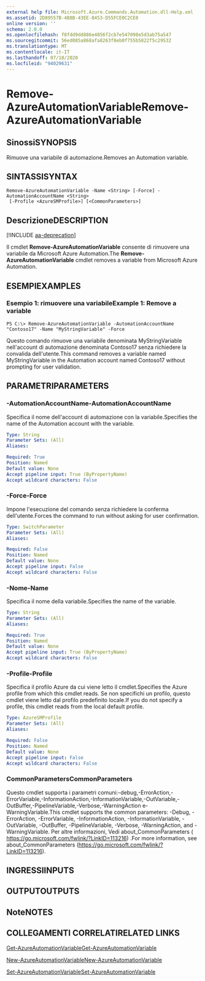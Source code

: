 ```yaml
---
external help file: Microsoft.Azure.Commands.Automation.dll-Help.xml
ms.assetid: 2D89557B-4B8B-43EE-8453-D55FCE0C2CE0
online version: ''
schema: 2.0.0
ms.openlocfilehash: f8fdd9dd886e4056f2cb7e547098e5d3ab75a547
ms.sourcegitcommit: 56ed085a868afa8263f8eb0f755b5822f5c29532
ms.translationtype: MT
ms.contentlocale: it-IT
ms.lasthandoff: 07/18/2020
ms.locfileid: "94029631"
---
```

# <span data-ttu-id="6196c-101">Remove-AzureAutomationVariable</span><span class="sxs-lookup"><span data-stu-id="6196c-101">Remove-AzureAutomationVariable</span></span>

## <span data-ttu-id="6196c-102">Sinossi</span><span class="sxs-lookup"><span data-stu-id="6196c-102">SYNOPSIS</span></span>

<span data-ttu-id="6196c-103">Rimuove una variabile di automazione.</span><span class="sxs-lookup"><span data-stu-id="6196c-103">Removes an Automation variable.</span></span>

## <span data-ttu-id="6196c-104">SINTASSI</span><span class="sxs-lookup"><span data-stu-id="6196c-104">SYNTAX</span></span>

```
Remove-AzureAutomationVariable -Name <String> [-Force] -AutomationAccountName <String>
 [-Profile <AzureSMProfile>] [<CommonParameters>]
```

## <span data-ttu-id="6196c-105">Descrizione</span><span class="sxs-lookup"><span data-stu-id="6196c-105">DESCRIPTION</span></span>

[!INCLUDE [aa-deprecation](../include/aa-deprecation.md)]

<span data-ttu-id="6196c-106">Il cmdlet **Remove-AzureAutomationVariable** consente di rimuovere una variabile da Microsoft Azure Automation.</span><span class="sxs-lookup"><span data-stu-id="6196c-106">The **Remove-AzureAutomationVariable** cmdlet removes a variable from Microsoft Azure Automation.</span></span>

## <span data-ttu-id="6196c-107">ESEMPI</span><span class="sxs-lookup"><span data-stu-id="6196c-107">EXAMPLES</span></span>

### <span data-ttu-id="6196c-108">Esempio 1: rimuovere una variabile</span><span class="sxs-lookup"><span data-stu-id="6196c-108">Example 1: Remove a variable</span></span>
```
PS C:\> Remove-AzureAutomationVariable -AutomationAccountName "Contoso17" -Name "MyStringVariable" -Force
```

<span data-ttu-id="6196c-109">Questo comando rimuove una variabile denominata MyStringVariable nell'account di automazione denominata Contoso17 senza richiedere la convalida dell'utente.</span><span class="sxs-lookup"><span data-stu-id="6196c-109">This command removes a variable named MyStringVariable in the Automation account named Contoso17 without prompting for user validation.</span></span>

## <span data-ttu-id="6196c-110">PARAMETRI</span><span class="sxs-lookup"><span data-stu-id="6196c-110">PARAMETERS</span></span>

### <span data-ttu-id="6196c-111">-AutomationAccountName</span><span class="sxs-lookup"><span data-stu-id="6196c-111">-AutomationAccountName</span></span>
<span data-ttu-id="6196c-112">Specifica il nome dell'account di automazione con la variabile.</span><span class="sxs-lookup"><span data-stu-id="6196c-112">Specifies the name of the Automation account with the variable.</span></span>

```yaml
Type: String
Parameter Sets: (All)
Aliases: 

Required: True
Position: Named
Default value: None
Accept pipeline input: True (ByPropertyName)
Accept wildcard characters: False
```

### <span data-ttu-id="6196c-113">-Force</span><span class="sxs-lookup"><span data-stu-id="6196c-113">-Force</span></span>
<span data-ttu-id="6196c-114">Impone l'esecuzione del comando senza richiedere la conferma dell'utente.</span><span class="sxs-lookup"><span data-stu-id="6196c-114">Forces the command to run without asking for user confirmation.</span></span>

```yaml
Type: SwitchParameter
Parameter Sets: (All)
Aliases: 

Required: False
Position: Named
Default value: None
Accept pipeline input: False
Accept wildcard characters: False
```

### <span data-ttu-id="6196c-115">-Nome</span><span class="sxs-lookup"><span data-stu-id="6196c-115">-Name</span></span>
<span data-ttu-id="6196c-116">Specifica il nome della variabile.</span><span class="sxs-lookup"><span data-stu-id="6196c-116">Specifies the name of the variable.</span></span>

```yaml
Type: String
Parameter Sets: (All)
Aliases: 

Required: True
Position: Named
Default value: None
Accept pipeline input: True (ByPropertyName)
Accept wildcard characters: False
```

### <span data-ttu-id="6196c-117">-Profile</span><span class="sxs-lookup"><span data-stu-id="6196c-117">-Profile</span></span>
<span data-ttu-id="6196c-118">Specifica il profilo Azure da cui viene letto il cmdlet.</span><span class="sxs-lookup"><span data-stu-id="6196c-118">Specifies the Azure profile from which this cmdlet reads.</span></span>
<span data-ttu-id="6196c-119">Se non specifichi un profilo, questo cmdlet viene letto dal profilo predefinito locale.</span><span class="sxs-lookup"><span data-stu-id="6196c-119">If you do not specify a profile, this cmdlet reads from the local default profile.</span></span>

```yaml
Type: AzureSMProfile
Parameter Sets: (All)
Aliases: 

Required: False
Position: Named
Default value: None
Accept pipeline input: False
Accept wildcard characters: False
```

### <span data-ttu-id="6196c-120">CommonParameters</span><span class="sxs-lookup"><span data-stu-id="6196c-120">CommonParameters</span></span>
<span data-ttu-id="6196c-121">Questo cmdlet supporta i parametri comuni:-debug,-ErrorAction,-ErrorVariable,-InformationAction,-InformationVariable,-OutVariable,-OutBuffer,-PipelineVariable,-Verbose,-WarningAction e-WarningVariable.</span><span class="sxs-lookup"><span data-stu-id="6196c-121">This cmdlet supports the common parameters: -Debug, -ErrorAction, -ErrorVariable, -InformationAction, -InformationVariable, -OutVariable, -OutBuffer, -PipelineVariable, -Verbose, -WarningAction, and -WarningVariable.</span></span> <span data-ttu-id="6196c-122">Per altre informazioni, Vedi about_CommonParameters ( https://go.microsoft.com/fwlink/?LinkID=113216) .</span><span class="sxs-lookup"><span data-stu-id="6196c-122">For more information, see about_CommonParameters (https://go.microsoft.com/fwlink/?LinkID=113216).</span></span>

## <span data-ttu-id="6196c-123">INGRESSI</span><span class="sxs-lookup"><span data-stu-id="6196c-123">INPUTS</span></span>

## <span data-ttu-id="6196c-124">OUTPUT</span><span class="sxs-lookup"><span data-stu-id="6196c-124">OUTPUTS</span></span>

## <span data-ttu-id="6196c-125">Note</span><span class="sxs-lookup"><span data-stu-id="6196c-125">NOTES</span></span>

## <span data-ttu-id="6196c-126">COLLEGAMENTI CORRELATI</span><span class="sxs-lookup"><span data-stu-id="6196c-126">RELATED LINKS</span></span>

[<span data-ttu-id="6196c-127">Get-AzureAutomationVariable</span><span class="sxs-lookup"><span data-stu-id="6196c-127">Get-AzureAutomationVariable</span></span>](./Get-AzureAutomationVariable.md)

[<span data-ttu-id="6196c-128">New-AzureAutomationVariable</span><span class="sxs-lookup"><span data-stu-id="6196c-128">New-AzureAutomationVariable</span></span>](./New-AzureAutomationVariable.md)

[<span data-ttu-id="6196c-129">Set-AzureAutomationVariable</span><span class="sxs-lookup"><span data-stu-id="6196c-129">Set-AzureAutomationVariable</span></span>](./Set-AzureAutomationVariable.md)


